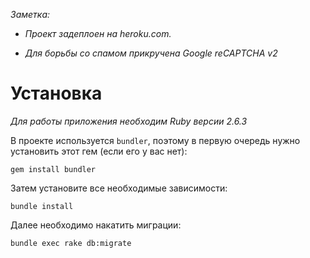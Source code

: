 *Заметка:*

  - *Проект задеплоен на heroku.com.*

  - *Для борьбы со спамом прикручена Google reCAPTCHA v2*

# Установка

*Для работы приложения необходим Ruby версии 2.6.3*

В проекте используется `bundler`, поэтому в первую очередь нужно установить этот гем (если его у вас нет):

```
gem install bundler
```

Затем установите все необходимые зависимости:

```
bundle install
```

Далее необходимо накатить миграции:

```
bundle exec rake db:migrate
```

